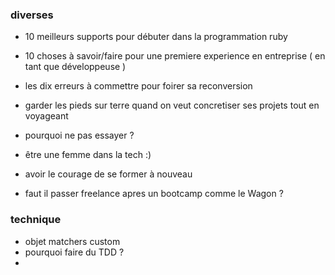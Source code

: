 ### diverses
- 10 meilleurs supports pour débuter dans la programmation ruby
- 10 choses à savoir/faire pour une premiere experience en entreprise ( en tant que développeuse )

- les dix erreurs à commettre pour foirer sa reconversion
- garder les pieds sur terre quand on veut concretiser ses projets tout en voyageant 
- pourquoi ne pas essayer ? 
- être une femme dans la tech :) 
- avoir le courage de se former à nouveau 
- faut il passer freelance apres un bootcamp comme le Wagon ? 

### technique 

- objet matchers custom 
- pourquoi faire du TDD ?
- 
